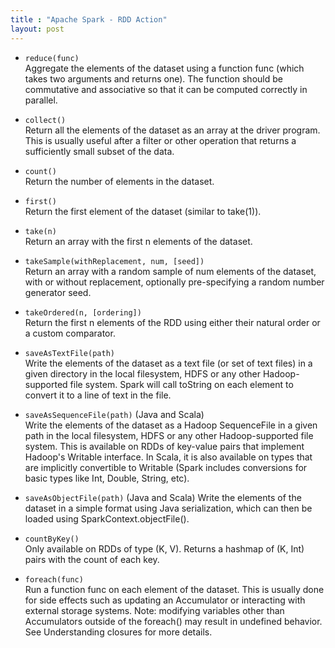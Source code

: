 ```yaml
---
title : "Apache Spark - RDD Action"
layout: post
---
```


* `reduce(func)`  
Aggregate the elements of the dataset using a function func (which takes two arguments and returns one). The function should be commutative and associative so that it can be computed correctly in parallel.

* `collect()`  	
Return all the elements of the dataset as an array at the driver program. This is usually useful after a filter or other operation that returns a sufficiently small subset of the data.

* `count()`  	
Return the number of elements in the dataset.

* `first()`  	
Return the first element of the dataset (similar to take(1)).

* `take(n)`  	
Return an array with the first n elements of the dataset.

* `takeSample(withReplacement, num, [seed])`  	
Return an array with a random sample of num elements of the dataset, with or without replacement, optionally pre-specifying a random number generator seed.

* `takeOrdered(n, [ordering])`  	
Return the first n elements of the RDD using either their natural order or a custom comparator.

* `saveAsTextFile(path)`  	
Write the elements of the dataset as a text file (or set of text files) in a given directory in the local filesystem, HDFS or any other Hadoop-supported file system. Spark will call toString on each element to convert it to a line of text in the file.

* `saveAsSequenceFile(path)` (Java and Scala)	 
Write the elements of the dataset as a Hadoop SequenceFile in a given path in the local filesystem, HDFS or any other Hadoop-supported file system. This is available on RDDs of key-value pairs that implement Hadoop's Writable interface. In Scala, it is also available on types that are implicitly convertible to Writable (Spark includes conversions for basic types like Int, Double, String, etc).

* `saveAsObjectFile(path)` (Java and Scala)
Write the elements of the dataset in a simple format using Java serialization, which can then be loaded using SparkContext.objectFile().

* `countByKey()`  	
Only available on RDDs of type (K, V). Returns a hashmap of (K, Int) pairs with the count of each key.

* `foreach(func)`  	
Run a function func on each element of the dataset. This is usually done for side effects such as updating an Accumulator or interacting with external storage systems.
Note: modifying variables other than Accumulators outside of the foreach() may result in undefined behavior. See Understanding closures for more details.
